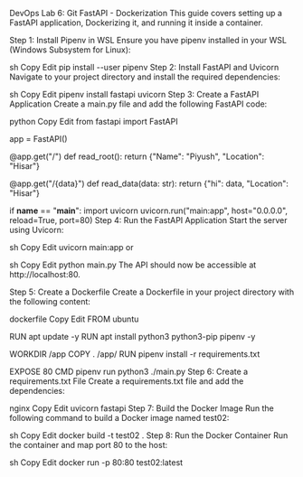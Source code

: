 DevOps Lab 6: Git FastAPI - Dockerization
This guide covers setting up a FastAPI application, Dockerizing it, and running it inside a container.

Step 1: Install Pipenv in WSL
Ensure you have pipenv installed in your WSL (Windows Subsystem for Linux):

sh
Copy
Edit
pip install --user pipenv
Step 2: Install FastAPI and Uvicorn
Navigate to your project directory and install the required dependencies:

sh
Copy
Edit
pipenv install fastapi uvicorn
Step 3: Create a FastAPI Application
Create a main.py file and add the following FastAPI code:

python
Copy
Edit
from fastapi import FastAPI

app = FastAPI()

@app.get("/")
def read_root():
return {"Name": "Piyush", "Location": "Hisar"}

@app.get("/{data}")
def read_data(data: str):
return {"hi": data, "Location": "Hisar"}

if __name__ == "__main__":
import uvicorn
uvicorn.run("main:app", host="0.0.0.0", reload=True, port=80)
Step 4: Run the FastAPI Application
Start the server using Uvicorn:

sh
Copy
Edit
uvicorn main:app
or

sh
Copy
Edit
python main.py
The API should now be accessible at http://localhost:80.

Step 5: Create a Dockerfile
Create a Dockerfile in your project directory with the following content:

dockerfile
Copy
Edit
FROM ubuntu

RUN apt update -y
RUN apt install python3 python3-pip pipenv -y

WORKDIR /app
COPY . /app/
RUN pipenv install -r requirements.txt

EXPOSE 80
CMD pipenv run python3 ./main.py
Step 6: Create a requirements.txt File
Create a requirements.txt file and add the dependencies:

nginx
Copy
Edit
uvicorn
fastapi
Step 7: Build the Docker Image
Run the following command to build a Docker image named test02:

sh
Copy
Edit
docker build -t test02 .
Step 8: Run the Docker Container
Run the container and map port 80 to the host:

sh
Copy
Edit
docker run -p 80:80 test02:latest